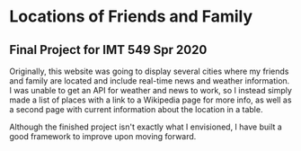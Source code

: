 # Locations of Friends and Family

## Final Project for **IMT 549 Spr 2020**

Originally, this website was going to display several cities where my friends and family are located and include real-time news and weather information. I was unable to get an API for weather and news to work, so I instead simply made a list of places with a link to a Wikipedia page for more info, as well as a second page with current information about the location in a table.

Although the finished project isn't exactly what I envisioned, I have built a good framework to improve upon moving forward.

